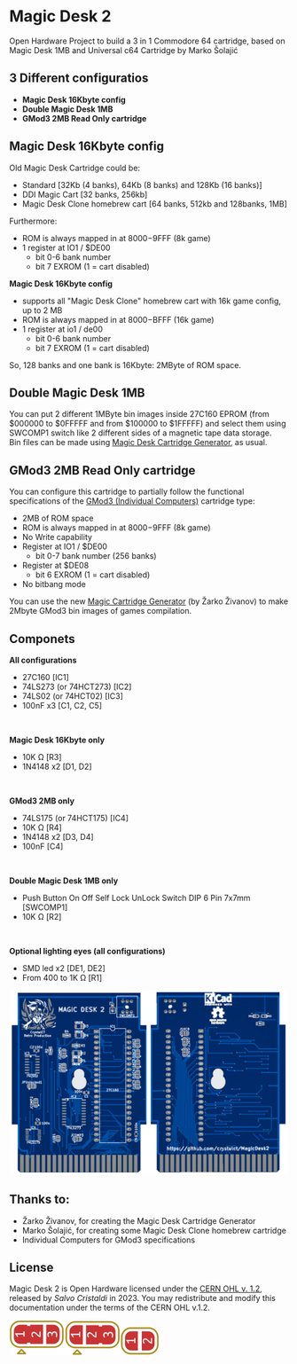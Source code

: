 # Magic Desk 2
Open Hardware Project to build a 3 in 1 Commodore 64 cartridge, based on Magic Desk 1MB and Universal c64 Cartridge by Marko Šolajić

3 Different configuratios
-------------------------
- **Magic Desk 16Kbyte config**
- **Double Magic Desk 1MB**
- **GMod3 2MB Read Only cartridge**

Magic Desk 16Kbyte config
-------------------------
Old Magic Desk Cartridge could be:
- Standard [32Kb (4 banks), 64Kb (8 banks) and 128Kb (16 banks)]
- DDI Magic Cart [32 banks, 256kb]
- Magic Desk Clone homebrew cart [64 banks, 512kb and 128banks, 1MB]

Furthermore:
- ROM is always mapped in at $8000-$9FFF (8k game)
- 1 register at IO1 / $DE00
   - bit 0-6   bank number
   - bit 7     EXROM (1 = cart disabled)

**Magic Desk 16Kbyte config**
- supports all "Magic Desk Clone" homebrew cart with 16k game config, up to 2 MB
- ROM is always mapped in at $8000-$BFFF (16k game)
- 1 register at io1 / de00
   - bit 0-6   bank number
   - bit 7     EXROM (1 = cart disabled)

So, 128 banks and one bank is 16Kbyte: 2MByte of ROM space.

Double Magic Desk 1MB
---------------------
You can put 2 different 1MByte bin images inside 27C160 EPROM (from $000000 to $0FFFFF and from $100000 to $1FFFFF) and select them using SWCOMP1 switch like 2 different sides of a magnetic tape data storage.<br/>Bin files can be made using [Magic Desk Cartridge Generator](https://bitbucket.org/zzarko/magic-desk-cartridge-generator/), as usual.

GMod3 2MB Read Only cartridge
-----------------------------
You can configure this cartridge to partially follow the functional specifications of the [GMod3 (Individual Computers)](http://wiki.icomp.de/wiki/GMod3) cartridge type:
- 2MB of ROM space
- ROM is always mapped in at $8000-$9FFF (8k game)
- No Write capability
- Register at IO1 / $DE00
   - bit 0-7   bank number (256 banks)
- Register at $DE08
   - bit 6 EXROM (1 = cart disabled)
- No bitbang mode

You can use the new [Magic Cartridge Generator](https://bitbucket.org/zzarko/magic-cartridge-generator) (by Žarko Živanov) to make 2Mbyte GMod3 bin images of games compilation.

Componets
---------
**All configurations**
- 27C160 [IC1]
- 74LS273 (or 74HCT273) [IC2]
- 74LS02 (or 74HCT02) [IC3]
- 100nF x3 [C1, C2, C5]

<br/>

**Magic Desk 16Kbyte only**
- 10K Ω [R3]
- 1N4148 x2 [D1, D2]

<br/>

**GMod3 2MB only**
- 74LS175 (or 74HCT175) [IC4]
- 10K Ω [R4]
- 1N4148 x2 [D3, D4]
- 100nF [C4]

<br/>

**Double Magic Desk 1MB only**
- Push Button On Off Self Lock UnLock Switch DIP 6 Pin 7x7mm [SWCOMP1]
- 10K Ω [R2]

<br/>

**Optional lighting eyes (all configurations)**
- SMD led x2 [DE1, DE2]
- From 400 to 1K Ω [R1]


![PCB](./images/MD2.png)

Thanks to:
----------
- Žarko Živanov, for creating the Magic Desk Cartridge Generator
- Marko Šolajić, for creating some Magic Desk Clone homebrew cartridge
- Individual Computers for GMod3 specifications

License
-------
Magic Desk 2 is Open Hardware licensed under the [CERN OHL v. 1.2](http://ohwr.org/cernohl), released by *Salvo Cristaldi* in 2023. You may redistribute and modify this documentation under the terms of the CERN OHL v.1.2.

![J1](./images/j1.png)![J2](./images/j2.png)![J3](./images/j3.png)
